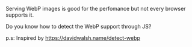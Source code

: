 Serving WebP images is good for the perfomance but not every browser supports it.

Do you know how to detect the WebP support through JS?

p.s: Inspired by https://davidwalsh.name/detect-webp

